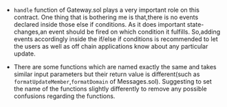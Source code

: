 * `handle` function of Gateway.sol plays a very important role on this contract.
One thing that is bothering me is that,there is no events declared inside those else if conditions.
As it does important state-changes,an event should be fired on which condition it fulfills.
So,adding events accordingly inside the if/else if conditions is recommended to let the users as well as off chain applications know about any particular update.

* There are some functions which are named exactly the same and takes similar input parameters but their return value is different(such as `formatUpdateMember`,`formatDomain` of Messages.sol).
Suggesting to set the name of the functions slightly differently to remove any possible confusions regarding the functions.
